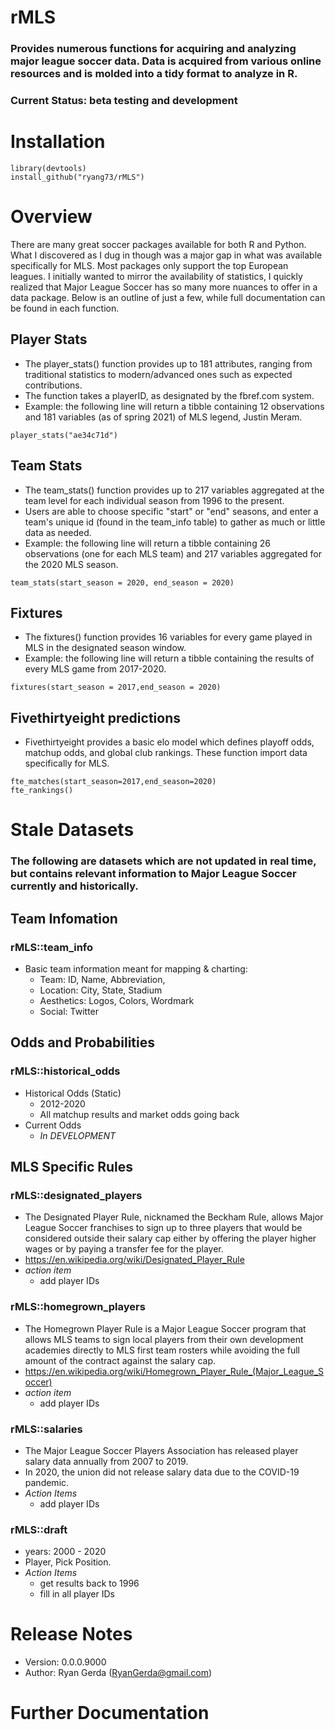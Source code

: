 # rMLS
### Provides numerous functions for acquiring and analyzing major league soccer data. Data is acquired from various online resources and is molded into a tidy format to analyze in R.  

### Current Status: beta testing and development  


# Installation  
```
library(devtools)  
install_github("ryang73/rMLS")
```


# Overview  
There are many great soccer packages available for both R and Python. What I discovered as I dug in though was a major gap in what was available specifically for MLS. Most packages only support the top European leagues. I initially wanted to mirror the availability of statistics, I quickly realized that Major League Soccer has so many more nuances to offer in a data package. Below is an outline of just a few, while full documentation can be found in each function.

## Player Stats  
- The player_stats() function provides up to 181 attributes, ranging from traditional statistics to modern/advanced ones such as expected contributions. 
- The function takes a playerID, as designated by the fbref.com system. 
- Example: the following line will return a tibble containing 12 observations and 181 variables (as of spring 2021) of MLS legend, Justin Meram. 
```
player_stats("ae34c71d")
```

## Team Stats  
- The team_stats() function provides up to 217 variables aggregated at the team level for each individual season from 1996 to the present. 
- Users are able to choose specific "start" or "end" seasons, and enter a team's unique id (found in the team_info table) to gather as much or little data as needed.
- Example: the following line will return a tibble containing 26 observations (one for each MLS team) and 217 variables aggregated for the 2020 MLS season. 
```
team_stats(start_season = 2020, end_season = 2020)
```

## Fixtures  
- The fixtures() function provides 16 variables for every game played in MLS in the designated season window. 
- Example: the following line will return a tibble containing the results of every MLS game from 2017-2020. 
```
fixtures(start_season = 2017,end_season = 2020)
```
## Fivethirtyeight predictions 
  - Fivethirtyeight provides a basic elo model which defines playoff odds, matchup odds, and global club rankings. These function import data specifically for MLS.  
```
fte_matches(start_season=2017,end_season=2020)  
fte_rankings()
```






# Stale Datasets  
### The following are datasets which are not updated in real time, but contains relevant information to Major League Soccer currently and historically. 

## Team Infomation  
### rMLS::team_info
- Basic team information meant for mapping & charting:  
  - Team: ID, Name, Abbreviation, 
  - Location: City, State, Stadium  
  - Aesthetics: Logos, Colors, Wordmark  
  - Social: Twitter

## Odds and Probabilities  
### rMLS::historical_odds
- Historical Odds (Static)
  - 2012-2020
  - All matchup results and market odds going back
- Current Odds  
  - *In DEVELOPMENT*   


## MLS Specific Rules  
### rMLS::designated_players
  - The Designated Player Rule, nicknamed the Beckham Rule, allows Major League Soccer franchises to sign up to three players that would be considered outside their salary cap either by offering the player higher wages or by paying a transfer fee for the player.  
  - https://en.wikipedia.org/wiki/Designated_Player_Rule  
  - *action item*  
    - add player IDs  
    
### rMLS::homegrown_players  
  - The Homegrown Player Rule is a Major League Soccer program that allows MLS teams to sign local players from their own development academies directly to MLS first team rosters while avoiding the full amount of the contract against the salary cap.   
  - https://en.wikipedia.org/wiki/Homegrown_Player_Rule_(Major_League_Soccer)  
  - *action item*  
    - add player IDs  
    
### rMLS::salaries
  - The Major League Soccer Players Association has released player salary data annually from 2007 to 2019.  
  - In 2020, the union did not release salary data due to the COVID-19 pandemic.  
  - *Action Items*  
    - add player IDs 
  
### rMLS::draft 
  - years: 2000 - 2020
  - Player, Pick Position. 
  - *Action Items*  
    - get results back to 1996  
    - fill in all player IDs 


# Release Notes  
- Version: 0.0.0.9000 
- Author: Ryan Gerda (RyanGerda@gmail.com)  




# Further Documentation  
